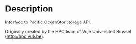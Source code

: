 # Description

Interface to Pacific OceanStor storage API.

Originally created by the HPC team of Vrije Universiteit Brussel (http://hpc.vub.be).


